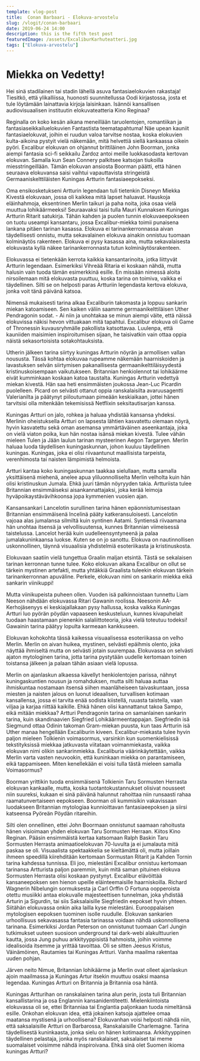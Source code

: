 ```yaml
---
template: vlog-post
title:  Conan Barbaari - Elokuva-arvostelu
slug: /vlogit/conan-barbaari
date: 2019-06-24 14:00
description: this is the fifth test post
featuredImage: /assets/ExcaliburKarhuteatteri.jpg
tags: ["Elokuva-arvostelu"]
---
```

# Miekka on Vedetty!

Hei sinä stadilainen tai stadin lähellä asuva fantasiaelokuvien rakastaja! 
Tiesitkö, että ylikalliissa, huonosti suunnitellussa Oodi kirjastossa, josta et tule löytämään lainattavia kirjoja laisinkaan. Isännöi kansallisen audiovisuaalisen instituutin elokuvateatteria Kino Reginaa? 

Reginalla on koko kesän aikana meneillään taruolentojen, romantiikan ja fantasiaseikkailuelokuvien Fantastista teematapahtuma! Näe upean kauniit fantasiaelokuvat, joihin ei ruudun valoa tarvitse nostaa, koska elokuvien kulta-aikoina pystyit vielä näkemään, mitä helvettiä siellä kankaassa oikein pyöri. 
Excalibur elokuvan on ohjannut brittiläinen John Boorman, jonka aiempi fantasia sci-fi seikkailu Zardoz antoi meille luokkasodasta kertovan elokuvan. Samalla kun Sean Connery palkitsee katsojan tiukoilla miesstringeillään. Tämän elokuvan ansiosta Boorman päätti, että hänen seuraava elokuvansa saisi vaihtui vapauttavista stringeistä Germaaniskelttiläisten Kuningas Artturin fantasiaeepokseksi.

Oma ensikosketukseni Artturin legendaan tuli tietenkin Disneyn Miekka Kivestä elokuvaan, jossa oli kaikkea mitä lapset haluavat. Hauskoja eläinhahmoja, eksentrinen Merlin taikuri ja paha noita, joka osaa vielä muuttua lohikäärmeeksi! Seuraavaksi taisi tulla Mauri Kunnaksen Kuningas Artturin Ritarit satukirja.
Tähän kahden ja puolen tunnin elokuvaeepokseen on tuotu useampi kansantaru, jossa Excalibur-miekka toimii punaisena lankana pitäen tarinan kasassa. Elokuva ei tarinankerronnassa aivan täydellisesti onnistu, mutta sekavalainen elokuva ainakin onnistuu tuomaan kolminäytös rakenteen. Elokuva ei pysy kasassa aina, mutta sekavalaisesta elokuvasta kyllä näkee tarinankerronnasta tutun kolminäytösrakenteen.

Elokuvassa ei tietenkään kerrota kaikkia kansantarinoita, jotka liittyvät Artturin legendaan. Esimerkiksi Vihreää Ritaria ei koskaan nähdä, mutta halusin vain tuoda tämän esimerkkinä esille. En missään nimessä aloita nirsoilemaan mitä elokuvasta puuttuu, koska tarina on toimiva, vaikka ei täydellinen. Silti se on helposti paras Artturiin legendasta kertova elokuva, jonka voit tänä päivänä katsoa.

Nimensä mukaisesti tarina alkaa Excaliburin takomasta ja loppuu sankarin miekan katoamiseen. Sen kaiken väliin saamme germaanikelttiläisen Uther Pendragonin sodat. - Ai niin ja unohtakaa se minun aiempi väite, että näissä elokuvissa näkisi hevon vittuakaan mitä tapahtui.  Excalibur elokuva oli Game of Thronessin kuvausryhmälle pakollista katsottavaa. Luulenpa, että kauniiden maisimien inspiroitumisen sijaan, he taisivatkin vain ottaa oppia näistä sekasortoisista sotakohtauksista.

Utherin jälkeen tarina siirtyy kuningas Artturin nöyrän ja armollisen vallan noususta. Tässä kohtaa elokuvaa rupeamme näkemään haarniskoiden ja lavastuksen selvän siirtymisen pakanallisesta germaanikelttiläisyydestä kristinuskoisempaan vaikutukseen. Britannian henkiolennot tai lohikäärme eivät kumminkaan koskaan katoa taustalta. Kuningas Artturin vedettyä miekan kivestä. Hän saa heti ensimmäisten joukossa Jean-Luc Picardin puolelleen. Picard on selvästi ottanut oppia ranskalaisilta avaruusagentti Valerianilta ja päätynyt piiloutumaan pimeään keskiaikaan, jottei hänen tarvitsisi olla mitenkään tekemisissä Netflixin seksitautisarjan kanssa. 

Kuningas Artturi on jalo, rohkea ja haluaa yhdistää kansansa yhdeksi.  Merlinin oheistuksella Artturi on lapsesta lähtien kasvatettu olemaan nöyrä, hyvin kasvatettu sekä oman asemansa ymmärtäväinen aseenkantaja, joka on vielä viaton poika, kun hän nostaa isänsä miekan kivestä.  Tulee vähän mieleen Tulen ja Jään laulun tarinan mysteerinen Aegon Targaryen. Merlin haluaa luoda täydellisen kuningaskunnan, johon kuuluu täydellinen kuningas. Kuningas, joka ei olisi riivaantunut maallisista tarpeista, verenhimosta tai naisten lämpimistä helmoista. 

Artturi kantaa koko kuningaskunnan taakkaa sielullaan, mutta samalla yksittäisenä miehenä, anelee apua yliluonnolliselta Merlin velholta kuin hän olisi kristinuskun Jumala. Ehkä juuri tämän nöyryyden takia. Artturiista tulee Britannian ensimmäiseksi aisankannattajaksi, joka kerää leimoja hyväpoikaystävävihkoonsa jopa kymmenien vuosien ajan. 

Kansansankari Lancelotin surullinen tarina hänen epäonnistumisestaan Britannian ensimmäisenä Incelinä pääty katkeransuloisesti. Lancelotin vajoaa alas jumalansa silmiltä kuin syntinen Aatami. Syntiensä riivaamana hän unohtaa itsensä ja velvollisuutensa, kunnes Britannian viimeisessä taistelussa. Lancelot herää kuin uudelleensyntyneenä ja palaa jumalakuninkaansa luokse. Kuten se on jo sanottu. Elokuva on nautinnollisen uskonnollinen, täynnä visuaalisia yhdistelmiä esoteriikasta ja kristinuskosta.

Elokuvaan saatiin vielä tungettua Graalin maljan etsintä. Tästä se sekalaisen tarinan kerronnan tunne tulee. Koko elokuvan aikana Excalibur on ollut se tärkein mystinen artefakti, mutta yhtäkkiä Graalista tuleekin elokuvan tärkein tarinankerronnan apuväline. Perkele, elokuvan nimi on sankarin miekka eikä sankarin viinikuppi!

Mutta viinikupeista puheen ollen. Vuoden isä palkinnoistaan tunnettu Liam Neeson nähdään elokuvassa Ritari Gawanin roolissa. Neesonin AA-Kerhojäsenyys ei keskiajallakaan pysy hallussa, koska vaikka Kuningas Artturi luo pyörän pöydän vapaaseen keskusteluun, kunnes kivapuhelait tuodaan haastamaan pienenkin salaliittoteoria, joka vielä toteutuu todeksi! Gawainin tarina päätyy lopulta karmeaan kankkuseen. 

Elokuvan kohokohta tässä kaikessa visuaalisessa esoteriikassa on velho Merlin.  Merlin on aivan huikea, mystinen, selvästi epäihmis olento, joka näyttää ihmiseltä mutta on selvästi jotain suurempaa. Elokuvassa on selvästi ajaton mytologinen tarina, jotta tarina pystytään uudelle kertomaan toinen toistansa jälkeen ja palaan tähän asiaan vielä lopussa. 

Merlin on ajanlaskun alkaessa kävellyt henkiolentojen parissa, nähnyt kuningaskuntien nousun ja romahduksen, mutta silti haluaa auttaa ihmiskuntaa nostamaan itsensä siihen maanläheiseen taivaskuntaan, jossa miesten ja naisten jalous on luonut ideaalisen, turvallisen kotimaan kansallensa, jossa ei tarvita enää sodista kiistellä, ruuasta taistella, vaan viljaa ja karjaa riittää kaikille. Ehkä hänen olisi kannattanut takoa Sampo, eikä mitään miekkaa?
Artturi Pendragonin tarina on samanlainen sankarin tarina, kuin skandinaavien Siegfried Lohikäärmeentappajan. Siegfriedin isä Siegmund ottaa Odinin takoman Gram-miekan puusta, kun taas Artturin isä Uther manaa hengellään Excaliburin kiveen.  Excalibur-miekasta tulee hyvin paljon mieleen Tolkienin voimasormus, varsinkin kun suomenkielisissä tekstityksissä miekkaa jatkuvasta viitataan voimanmiekasta, vaikka elokuvan nimi olikin sankarinmiekka. Excaliburia väärinkäytettään, vaikka Merlin varta vasten neuvookin, että kuninkaan miekka on parantamiseen, eikä tappamiseen. Miten kenellekään ei voisi tulla tästä mieleen samalla Voimasormus?

Boorman yrittikin tuoda ensimmäisenä Tolkienin Taru Sormusten Herrasta elokuvan kankaalle, mutta, koska tuotantokustannukset olisivat nousseet niin suureksi, kukaan ei sinä päivänä halunnut rahoittaa niin runsaasti rahaa raamatunvertaiseen eepokseen. Boorman oli kummisikin vakavissaan luodakseen Britannian mytologiaa kunnioittavan fantasiaeepoksen ja siirsi katseensa Pyöreän Pöydän ritareihin.

Silti olen onnellinen, ettei John Boormaan onnistunut saamaan rahoitusta hänen visioimaan yhden elokuvan Taru Sormusten Herraan. Kiitos Kino Reginan. Pääsin ensimmäistä kertaa katsomaan Ralph Baskin Taru Sormusten Herrasta animaatioelokuvan 70-luvulta ja ei jumalauta mitä paskaa se oli. Visuaalista spektaakkelia se kieltämättä oli, mutta joillain ihmeen speedillä kiirehditään kertomaan Sormustan Ritarit ja Kahden Tornin tarina kahdessa tunnissa. Eli joo, mielestäni Excalibur onnistuu kertomaan tarinansa Artturista paljon paremmin, kuin mitä saman pituinen elokuva Sormusten Herrasta olisi koskaan pystynyt.
Excalibur elävöittää kansaneepoksen sen hienon upeille eläinteemaisille haarniskoilla. Richard Wagnerin Nibelungin sormuksesta ja Carl Orffin O Fortuna oopperoista otettu musiikki antaa elokuvalle majesteettisen tunnelman, joka yhdistää Arturin ja Sigurdin, tai siis Saksalaisille Siegfriedin eepokset hyvin yhteen.  Siitähän elokuvassa onkin aika lailla kyse mielestäni. Eurooppalaisen mytologisen eepoksen tuominen isolle ruudulle.  Elokuvan sankarien urhoollisuus sekavasassa fantasia tarinassa voidaan nähdä uskonnollisena tarinana. Esimerkiksi Jordan Peterson on onnistunut tuomaan Carl Jungin tutkimukset uuteen suosioon underground tai dark-webi alakulttuurien kautta, jossa Jung puhuu arkkityyppisistä hahmoista, joihin voimme idealisoida itsemme ja yrittää tavoittaa. Oli se sitten Jeesus Kristus, Väinämöinen, Rautamies tai Kuningas Artturi. 
Vanha maailma rakentaa uuden pohjan. 

Järven neito Nimue, Britannian lohikäärme ja Merlin ovat olleet ajanlaskun ajoin maailmassa ja Kuningas Artur itsekin muuttuu osaksi maansa legendaa. Kuningas Artturi on Britannia ja Britannia osa häntä. 

Kuningas Artturihan on ranskalainen tarina alun perin, josta tuli Britannian kansallistarina ja osa Englannin kansanidentiteetti. Mielenkiintoista elokuvassa oli se, ettei Britanniaa tai Englantia paljonkaan tuoda nimeltänsä esille. Onkohan elokuvan idea, että jokainen katsoja ajattelee omaa maatansa mystisenä ja urhoollisena? Elokuvanhan voisi helposti nähdä niin, että saksalaisille Artturi on Barbarossa, Ranskalaisille Charlemagne. Tarina täydellisestä kuninkaasta, jonka sielu on hänen kotimaansa. Arkkityyppinen täydellinen pelastaja, jonka myös ranskalaiset, saksalaiset tai meme suomalaiset voisimme nähdä inspiroivana.
Ehkä sinä olet Suomen ikioma kuningas Artturi?
